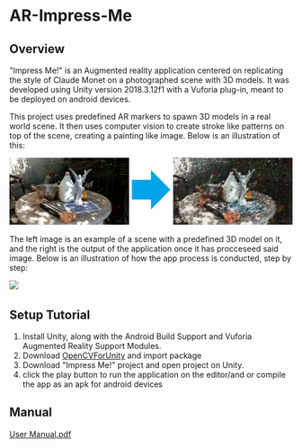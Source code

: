 # AR-Impress-Me

Overview
-----
"Impress Me!" is an Augmented reality application centered on replicating the style of Claude Monet on a photographed scene with 3D models. It was developed using Unity version 2018.3.12f1 with a Vuforia plug-in, meant to be deployed on android devices. 

This project uses predefined AR markers to spawn 3D models in a real world scene. It then uses computer vision to create stroke like patterns on top of the scene, creating a painting like image. Below is an illustration of this:

![](images/Output.jpg)

The left image is an example of a scene with a predefined 3D model on it, and the right is the output of the application once it has procceseed said image. Below is an illustration of how the app process is conducted, step by step:

![](images/ThesisIllustration.png)


Setup Tutorial
-----

1. Install Unity, along with the Android Build Support and Vuforia Augmented Reality Support Modules.
2. Download [OpenCVForUnity](https://assetstore.unity.com/packages/tools/integration/opencv-for-unity-21088) and import package
3. Download "Impress Me!" project and open project on Unity.
4. click the play button to run the application on the editor/and or compile the app as an apk for android devices 

Manual
-----
[User Manual.pdf](User_s_Manual.pdf)

